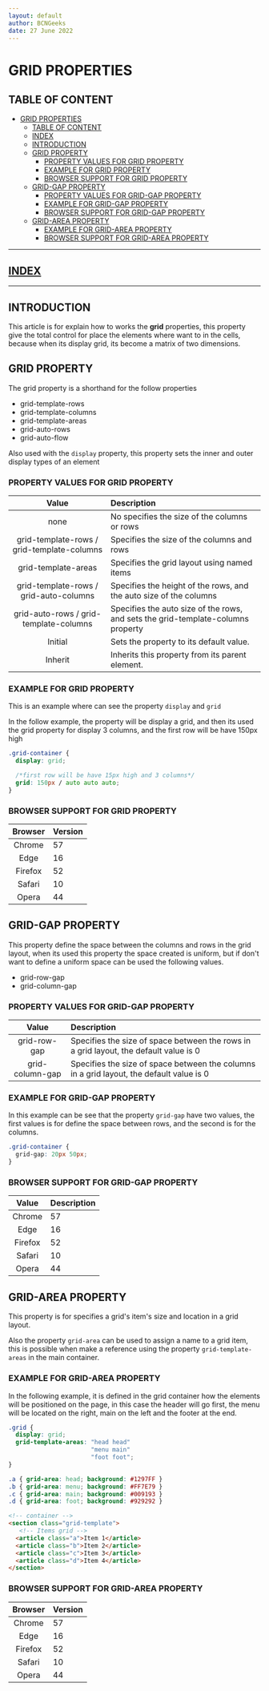 ```yaml
---
layout: default
author: BCNGeeks
date: 27 June 2022
---
```


# GRID PROPERTIES

## TABLE OF CONTENT

- [GRID PROPERTIES](#grid-properties)
  - [TABLE OF CONTENT](#table-of-content)
  - [INDEX](#index)
  - [INTRODUCTION](#introduction)
  - [GRID PROPERTY](#grid-property)
    - [PROPERTY VALUES FOR GRID PROPERTY](#property-values-for-grid-property)
    - [EXAMPLE FOR GRID PROPERTY](#example-for-grid-property)
    - [BROWSER SUPPORT FOR GRID PROPERTY](#browser-support-for-grid-property)
  - [GRID-GAP PROPERTY](#grid-gap-property)
    - [PROPERTY VALUES FOR GRID-GAP PROPERTY](#property-values-for-grid-gap-property)
    - [EXAMPLE FOR GRID-GAP PROPERTY](#example-for-grid-gap-property)
    - [BROWSER SUPPORT FOR GRID-GAP PROPERTY](#browser-support-for-grid-gap-property)
  - [GRID-AREA PROPERTY](#grid-area-property)
    - [EXAMPLE FOR GRID-AREA PROPERTY](#example-for-grid-area-property)
    - [BROWSER SUPPORT FOR GRID-AREA PROPERTY](#browser-support-for-grid-area-property)

---

## [INDEX](./index.md)

---

## INTRODUCTION

This article is for explain how to works the **grid** properties, this property give the total control for place the elements where want to in the cells, because when its display grid, its become a matrix of two dimensions.

## GRID PROPERTY

The grid property is a shorthand for the follow properties

- grid-template-rows
- grid-template-columns
- grid-template-areas
- grid-auto-rows
- grid-auto-flow

Also used with the `display` property, this property sets the inner and outer display types of an element

### PROPERTY VALUES FOR GRID PROPERTY

|                   Value                    | Description                                                                      |
| :----------------------------------------: | :------------------------------------------------------------------------------- |
|                    none                    | No specifies the size of the columns or rows                                     |
| grid-template-rows / grid-template-columns | Specifies the size of the columns and rows                                       |
|            grid-template-areas             | Specifies the grid layout using named items                                      |
|   grid-template-rows / grid-auto-columns   | Specifies the height of the rows, and the auto size of the columns               |
|   grid-auto-rows / grid-template-columns   | Specifies the auto size of the rows, and sets the grid-template-columns property |
|                  Initial                   | Sets the property to its default value.                                          |
|                  Inherit                   | Inherits this property from its parent element.                                  |

### EXAMPLE FOR GRID PROPERTY

This is an example where can see the property `display`  and `grid`

In the follow example, the property will be display a grid, and then its used the grid property for display 3 columns, and the first row will be have 150px high

```CSS
.grid-container {
  display: grid;

  /*first row will be have 15px high and 3 columns*/
  grid: 150px / auto auto auto;
}
```

### BROWSER SUPPORT FOR GRID PROPERTY

| Browser | Version |
| :-----: | :------ |
| Chrome  | 57      |
|  Edge   | 16      |
| Firefox | 52      |
| Safari  | 10      |
|  Opera  | 44      |

## GRID-GAP PROPERTY

This property define the space between the columns and rows in the grid layout, when its used this property the space created is uniform, but if don't want to define a uniform space can be used the following values.

- grid-row-gap
- grid-column-gap

### PROPERTY VALUES FOR GRID-GAP PROPERTY

|      Value      | Description                                                                              |
| :-------------: | :--------------------------------------------------------------------------------------- |
|  grid-row-gap   | Specifies the size of space between the rows in a grid layout, the default value is 0    |
| grid-column-gap | Specifies the size of space between the columns in a grid layout, the default value is 0 |

### EXAMPLE FOR GRID-GAP PROPERTY

In this example can be see that the property `grid-gap` have two values, the first values is for define the space between rows, and the second is for the columns.

```CSS
.grid-container {
  grid-gap: 20px 50px;
}
```

### BROWSER SUPPORT FOR GRID-GAP PROPERTY

|  Value  | Description |
| :-----: | :---------- |
| Chrome  | 57          |
|  Edge   | 16          |
| Firefox | 52          |
| Safari  | 10          |
|  Opera  | 44          |

## GRID-AREA PROPERTY

This property is for specifies a grid's item's size and location in a grid layout.

Also the property `grid-area` can be used to assign a name to a grid item, this is possible when make a reference using the property `grid-template-areas` in the main container.

### EXAMPLE FOR GRID-AREA PROPERTY

In the following example, it is defined in the grid container how the elements will be positioned on the page, in this case the header will go first, the menu will be located on the right, main on the left and the footer at the end.

```CSS
.grid {
  display: grid;
  grid-template-areas: "head head"
                       "menu main"
                       "foot foot";
}

.a { grid-area: head; background: #1297FF }
.b { grid-area: menu; background: #FF7E79 }
.c { grid-area: main; background: #009193 }
.d { grid-area: foot; background: #929292 }
```

```HTML
<!-- container -->
<section class="grid-template">
   <!-- Items grid -->
  <article class="a">Item 1</article>
  <article class="b">Item 2</article>
  <article class="c">Item 3</article>
  <article class="d">Item 4</article>
</section>
```

### BROWSER SUPPORT FOR GRID-AREA PROPERTY

| Browser | Version |
| :-----: | :------ |
| Chrome  | 57      |
|  Edge   | 16      |
| Firefox | 52      |
| Safari  | 10      |
|  Opera  | 44      |

